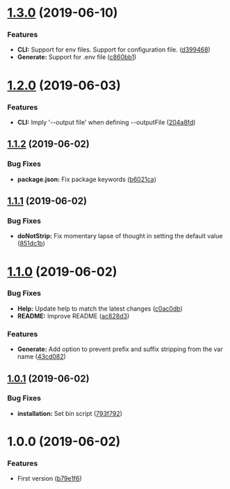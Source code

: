 # [1.3.0](https://github.com/XC-/env2conffile/compare/v1.2.0...v1.3.0) (2019-06-10)


### Features

* **CLI:** Support for env files. Support for configuration file. ([d399468](https://github.com/XC-/env2conffile/commit/d399468))
* **Generate:** Support for .env file ([c860bb1](https://github.com/XC-/env2conffile/commit/c860bb1))

# [1.2.0](https://github.com/XC-/env2conffile/compare/v1.1.2...v1.2.0) (2019-06-03)


### Features

* **CLI:** Imply '--output file' when defining --outputFile ([204a8fd](https://github.com/XC-/env2conffile/commit/204a8fd))

## [1.1.2](https://github.com/XC-/env2conffile/compare/v1.1.1...v1.1.2) (2019-06-02)


### Bug Fixes

* **package.json:** Fix package keywords ([b6021ca](https://github.com/XC-/env2conffile/commit/b6021ca))

## [1.1.1](https://github.com/XC-/env2conffile/compare/v1.1.0...v1.1.1) (2019-06-02)


### Bug Fixes

* **doNotStrip:** Fix momentary lapse of thought in setting the default value ([851dc1b](https://github.com/XC-/env2conffile/commit/851dc1b))

# [1.1.0](https://github.com/XC-/env2conffile/compare/v1.0.1...v1.1.0) (2019-06-02)


### Bug Fixes

* **Help:** Update help to match the latest changes ([c0ac0db](https://github.com/XC-/env2conffile/commit/c0ac0db))
* **README:** Improve README ([ac828d3](https://github.com/XC-/env2conffile/commit/ac828d3))


### Features

* **Generate:** Add option to prevent prefix and suffix stripping from the var name ([43cd082](https://github.com/XC-/env2conffile/commit/43cd082))

## [1.0.1](https://github.com/XC-/env2conffile/compare/v1.0.0...v1.0.1) (2019-06-02)


### Bug Fixes

* **installation:** Set bin script ([793f792](https://github.com/XC-/env2conffile/commit/793f792))

# 1.0.0 (2019-06-02)


### Features

* First version ([b79e1f6](https://github.com/XC-/env2conffile/commit/b79e1f6))
